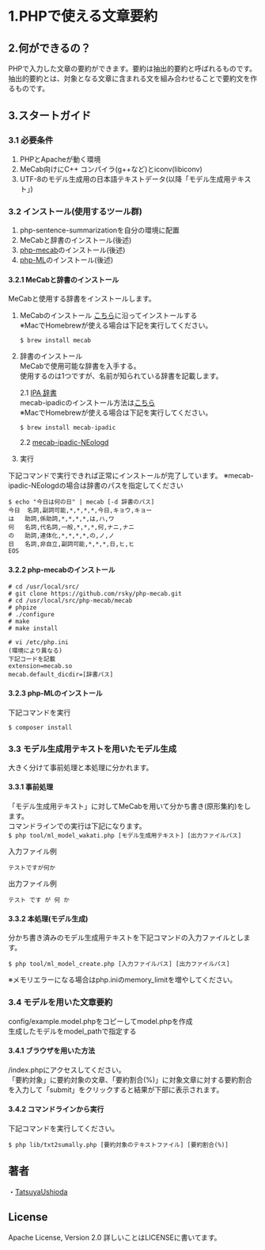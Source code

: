 # 1.PHPで使える文章要約

## 2.何ができるの？
PHPで入力した文章の要約ができます。要約は抽出的要約と呼ばれるものです。<br>
抽出的要約とは、対象となる文章に含まれる文を組み合わせることで要約文を作るものです。

## 3.スタートガイド
### 3.1 必要条件
1. PHPとApacheが動く環境<br>
2. MeCab向けにC++ コンパイラ(g++など)とiconv(libiconv)
3. UTF-8のモデル生成用の日本語テキストデータ(以降「モデル生成用テキスト」)

### 3.2 インストール(使用するツール群)
1. php-sentence-summarizationを自分の環境に配置<br>
2. MeCabと辞書のインストール(後述)<br>
3. [php-mecab](https://github.com/rsky/php-mecab)のインストール(後述)<br>
4. [php-ML](https://php-ml.readthedocs.io/en/latest/)のインストール(後述)<br>

#### 3.2.1 MeCabと辞書のインストール
MeCabと使用する辞書をインストールします。

1. MeCabのインストール
[こちら](https://taku910.github.io/mecab/)に沿ってインストールする<br>
※MacでHomebrewが使える場合は下記を実行してください。
    ```
    $ brew install mecab
    ```
2. 辞書のインストール<br>
MeCabで使用可能な辞書を入手する。<br>
使用するのは1つですが、名前が知られている辞書を記載します。

    2.1 [IPA 辞書](https://sourceforge.net/projects/mecab/files/mecab-ipadic/2.7.0-20070801/)<br>
    mecab-ipadicのインストール方法は[こちら](https://taku910.github.io/mecab/#install)<br>
    ※MacでHomebrewが使える場合は下記を実行してください。
    ```
    $ brew install mecab-ipadic
    ```

    2.2 [mecab-ipadic-NEologd](https://github.com/neologd/mecab-ipadic-neologd)

3. 実行

下記コマンドで実行できれば正常にインストールが完了しています。
※mecab-ipadic-NEologdの場合は辞書のパスを指定してください
```
$ echo "今日は何の日" | mecab [-d 辞書のパス]
今日	名詞,副詞可能,*,*,*,*,今日,キョウ,キョー
は	助詞,係助詞,*,*,*,*,は,ハ,ワ
何	名詞,代名詞,一般,*,*,*,何,ナニ,ナニ
の	助詞,連体化,*,*,*,*,の,ノ,ノ
日	名詞,非自立,副詞可能,*,*,*,日,ヒ,ヒ
EOS
```
#### 3.2.2 php-mecabのインストール

```
# cd /usr/local/src/
# git clone https://github.com/rsky/php-mecab.git
# cd /usr/local/src/php-mecab/mecab
# phpize
# ./configure
# make
# make install

# vi /etc/php.ini
(環境により異なる)
下記コードを記載
extension=mecab.so
mecab.default_dicdir=[辞書パス]
```

#### 3.2.3 php-MLのインストール
下記コマンドを実行

```
$ composer install
```

### 3.3 モデル生成用テキストを用いたモデル生成
大きく分けて事前処理と本処理に分かれます。
#### 3.3.1 事前処理
「モデル生成用テキスト」に対してMeCabを用いて分かち書き(原形集約)をします。<br>
コマンドラインでの実行は下記になります。<br>
```$ php tool/ml_model_wakati.php [モデル生成用テキスト] [出力ファイルパス]```

入力ファイル例
```
テストですが何か
```

出力ファイル例
```
テスト です が 何 か
```
#### 3.3.2 本処理(モデル生成)
分かち書き済みのモデル生成用テキストを下記コマンドの入力ファイルとします。

```
$ php tool/ml_model_create.php [入力ファイルパス] [出力ファイルパス]
```
※メモリエラーになる場合はphp.iniのmemory_limitを増やしてください。

### 3.4 モデルを用いた文章要約
config/example.model.phpをコピーしてmodel.phpを作成<br>
生成したモデルをmodel_pathで指定する

#### 3.4.1 ブラウザを用いた方法
/index.phpにアクセスしてください。<br>
「要約対象」に要約対象の文章、「要約割合(%)」に対象文章に対する要約割合を入力して「submit」をクリックすると結果が下部に表示されます。

#### 3.4.2 コマンドラインから実行
下記コマンドを実行してください。

```
$ php lib/txt2sumally.php [要約対象のテキストファイル] [要約割合(%)]
```
## 著者
・[TatsuyaUshioda](https://github.com/TatsuyaUshioda)

## License
Apache License, Version 2.0
詳しいことはLICENSEに書いてます。
